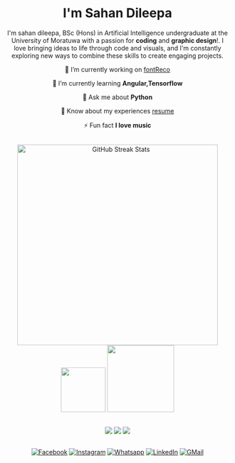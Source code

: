 <div align="center">

# I'm Sahan Dileepa

I'm sahan dileepa, BSc (Hons) in Artificial Intelligence undergraduate at the University of Moratuwa with a passion for **coding** and **graphic design**!. I love bringing ideas to life through code and visuals, and I'm constantly exploring new ways to combine these skills to create engaging projects.


🔭 I’m currently working on [fontReco](https://github.com/ravindusenavirathna/fontreco)

🌱 I’m currently learning **Angular,Tensorflow**

💬 Ask me about **Python**

📄 Know about my experiences [resume](https://www.canva.com/design/DAGQb1SrLnE/STySMJ1KZ9NZVR7wXEM5sA/edit)

⚡ Fun fact **I love music**
</div>

##

<div align="center">
<img width=450 src="https://github-readme-streak-stats.herokuapp.com?user=psda2&theme=light&stroke=210279&ring=210279&fire=210279&currStreakLabel=210279" alt="GitHub Streak Stats"/>
  <br/>
<img src="https://github-readme-stats.vercel.app/api/top-langs/?username=psda2&layout=compact&title_color=210279" height=100>
<img src="https://github-readme-stats.vercel.app/api?username=psda2&rank_icon=github&title_color=210279" height=150>
</div>

##

<div align="center">
<img src="https://skillicons.dev/icons?i=python,java,react,vite,mysql,vscode,pycharm,webstorm,idea,clion,anaconda,figma&theme=light">
<img src="https://skillicons.dev/icons?i=blender,sketchup,autocad,github,npm,pytorch,opencv,tensorflow,threejs,azure,firebase,flask&theme=light">
<img src="https://skillicons.dev/icons?i=c,html,css,js,mongodb,photoshop,illustrator,ae,premiere,git,bootstrap,sass&theme=light">
</div>

##

<div align=center>

[![Facebook](https://img.shields.io/badge/Facebook-%231877F2.svg?style=flat&logo=facebook&logoColor=white)](https://fb.com/ds.abey2)
[![Instagram](https://img.shields.io/badge/Instagram-%23E4405F.svg?style=flat&logo=instagram&logoColor=white)](https://instagram.com/ds.abey)
[![Whatsapp](https://img.shields.io/badge/WhatsApp-25D366?logo=whatsapp&logoColor=fff&style=flat)](https://wa.me/+94702542923)
[![LinkedIn](https://img.shields.io/badge/LinkedIn-%230077B5.svg?style=flat&logo=linkedin&logoColor=white)](https://www.linkedin.com/in/sahan-dileepa-b6aaa3217/)
[![GMail](https://img.shields.io/badge/Gmail-333333?style=flat-&logo=gmail&logoColor=red)](mailto:sahandileepa271@gmail.com)

</div>
